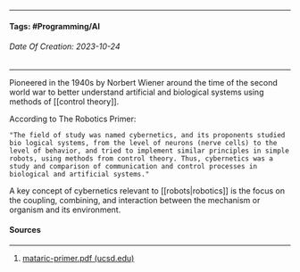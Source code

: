 __________________________________________________________________________
#### **Tags:** #Programming/AI 
###### *Date Of Creation: 2023-10-24*
__________________________________________________________________________

Pioneered in the 1940s by Norbert Wiener around the time of the second world war to better understand artificial and biological systems using methods of [[control theory]].

According to The Robotics Primer: 

	"The field of study was named cybernetics, and its proponents studied bio logical systems, from the level of neurons (nerve cells) to the level of behavior, and tried to implement similar principles in simple robots, using methods from control theory. Thus, cybernetics was a study and comparison of communication and control processes in biological and artificial systems."

A key concept of cybernetics relevant to [[robots|robotics]] is the focus on the coupling, combining, and interaction between the mechanism or organism and its environment.


#### Sources
__________________________________________________________________________
1. [mataric-primer.pdf (ucsd.edu)](https://pages.ucsd.edu/~ehutchins/cogs8/mataric-primer.pdf)